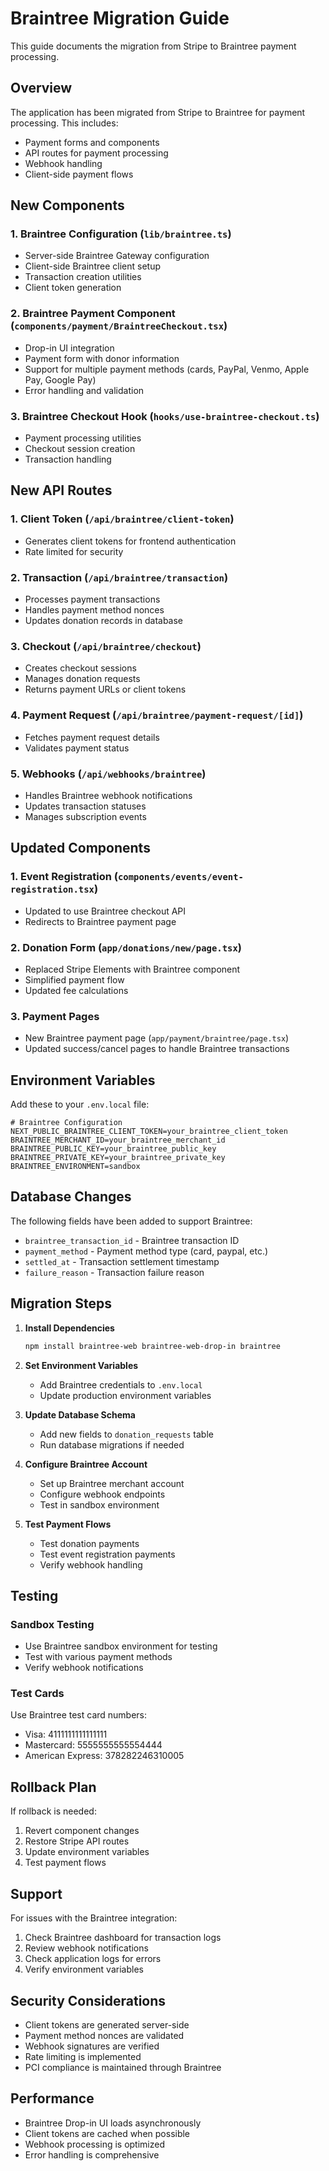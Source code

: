 # Braintree Migration Guide

This guide documents the migration from Stripe to Braintree payment processing.

## Overview

The application has been migrated from Stripe to Braintree for payment processing. This includes:
- Payment forms and components
- API routes for payment processing
- Webhook handling
- Client-side payment flows

## New Components

### 1. Braintree Configuration (`lib/braintree.ts`)
- Server-side Braintree Gateway configuration
- Client-side Braintree client setup
- Transaction creation utilities
- Client token generation

### 2. Braintree Payment Component (`components/payment/BraintreeCheckout.tsx`)
- Drop-in UI integration
- Payment form with donor information
- Support for multiple payment methods (cards, PayPal, Venmo, Apple Pay, Google Pay)
- Error handling and validation

### 3. Braintree Checkout Hook (`hooks/use-braintree-checkout.ts`)
- Payment processing utilities
- Checkout session creation
- Transaction handling

## New API Routes

### 1. Client Token (`/api/braintree/client-token`)
- Generates client tokens for frontend authentication
- Rate limited for security

### 2. Transaction (`/api/braintree/transaction`)
- Processes payment transactions
- Handles payment method nonces
- Updates donation records in database

### 3. Checkout (`/api/braintree/checkout`)
- Creates checkout sessions
- Manages donation requests
- Returns payment URLs or client tokens

### 4. Payment Request (`/api/braintree/payment-request/[id]`)
- Fetches payment request details
- Validates payment status

### 5. Webhooks (`/api/webhooks/braintree`)
- Handles Braintree webhook notifications
- Updates transaction statuses
- Manages subscription events

## Updated Components

### 1. Event Registration (`components/events/event-registration.tsx`)
- Updated to use Braintree checkout API
- Redirects to Braintree payment page

### 2. Donation Form (`app/donations/new/page.tsx`)
- Replaced Stripe Elements with Braintree component
- Simplified payment flow
- Updated fee calculations

### 3. Payment Pages
- New Braintree payment page (`app/payment/braintree/page.tsx`)
- Updated success/cancel pages to handle Braintree transactions

## Environment Variables

Add these to your `.env.local` file:

```env
# Braintree Configuration
NEXT_PUBLIC_BRAINTREE_CLIENT_TOKEN=your_braintree_client_token
BRAINTREE_MERCHANT_ID=your_braintree_merchant_id
BRAINTREE_PUBLIC_KEY=your_braintree_public_key
BRAINTREE_PRIVATE_KEY=your_braintree_private_key
BRAINTREE_ENVIRONMENT=sandbox
```

## Database Changes

The following fields have been added to support Braintree:
- `braintree_transaction_id` - Braintree transaction ID
- `payment_method` - Payment method type (card, paypal, etc.)
- `settled_at` - Transaction settlement timestamp
- `failure_reason` - Transaction failure reason

## Migration Steps

1. **Install Dependencies**
   ```bash
   npm install braintree-web braintree-web-drop-in braintree
   ```

2. **Set Environment Variables**
   - Add Braintree credentials to `.env.local`
   - Update production environment variables

3. **Update Database Schema**
   - Add new fields to `donation_requests` table
   - Run database migrations if needed

4. **Configure Braintree Account**
   - Set up Braintree merchant account
   - Configure webhook endpoints
   - Test in sandbox environment

5. **Test Payment Flows**
   - Test donation payments
   - Test event registration payments
   - Verify webhook handling

## Testing

### Sandbox Testing
- Use Braintree sandbox environment for testing
- Test with various payment methods
- Verify webhook notifications

### Test Cards
Use Braintree test card numbers:
- Visa: 4111111111111111
- Mastercard: 5555555555554444
- American Express: 378282246310005

## Rollback Plan

If rollback is needed:
1. Revert component changes
2. Restore Stripe API routes
3. Update environment variables
4. Test payment flows

## Support

For issues with the Braintree integration:
1. Check Braintree dashboard for transaction logs
2. Review webhook notifications
3. Check application logs for errors
4. Verify environment variables

## Security Considerations

- Client tokens are generated server-side
- Payment method nonces are validated
- Webhook signatures are verified
- Rate limiting is implemented
- PCI compliance is maintained through Braintree

## Performance

- Braintree Drop-in UI loads asynchronously
- Client tokens are cached when possible
- Webhook processing is optimized
- Error handling is comprehensive